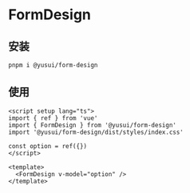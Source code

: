 # FormDesign

## 安装

```bash
pnpm i @yusui/form-design
```

## 使用

```vue
<script setup lang="ts">
import { ref } from 'vue'
import { FormDesign } from '@yusui/form-design'
import '@yusui/form-design/dist/styles/index.css'

const option = ref({})
</script>

<template>
  <FormDesign v-model="option" />
</template>
```
